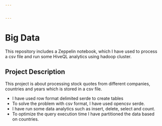 ```yaml
---


---
```


<h1 id="big-data">Big Data</h1>
<p>This repository includes a Zeppelin notebook, which I have used to process a csv file and run some HiveQL analytics using hadoop cluster.</p>
<h2 id="project-description">Project Description</h2>
<p>This project is about processing stock quotes from different companies, countries and years  which is stored in a csv file.</p>
<ul>
<li>I have used row format delimited serde to create tables</li>
<li>To solve the problem with csv format, I  have used opencsv serde.</li>
<li>I have run some data analytics such as insert, delete, select and count.</li>
<li>To optimize the query execution time I have partitioned the data based on countries.</li>
</ul>

